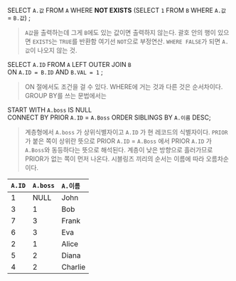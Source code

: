 SELECT `A.값` FROM `A` 
WHERE **NOT EXISTS** (SELECT `1` FROM `B` WHERE `A.값` = `B.값`) ; 

>`A값`을 출력하는데 그게 `B`에도 있는 값이면 출력하지 않는다. 괄호 안의 행이 있으면 `EXISTS`는 `TRUE`를 반환함 여기선 `NOT`으로 부정연산. `WHERE FALSE`가 되면 `A.값`이 나오지 않는 것.


SELECT `A.ID` FROM `A` LEFT OUTER JOIN `B`  
ON `A.ID = B.ID` AND `B.VAL = 1` ;
> ON 절에서도 조건을 걸 수 있다. WHERE에 거는 것과 다른 것은 순서차이다. GROUP BY를 쓰는 문법에서는 

START WITH `A.boss` IS NULL  
CONNECT BY PRIOR `A.ID` = `A.Boss`
ORDER SIBLINGS BY `A.이름` DESC;
> 계층형에서 `A.boss` 가 상위식별자이고 `A.ID` 가 현 레코드의 식별자이다. `PRIOR` 가 붙은 쪽이 상위란 뜻으로 PRIOR `A.ID` = `A.Boss` 에서 PRIOR `A.ID` 가 `A.Boss`와 동등하다는 뜻으로 해석된다. 계층이 낮은 방향으로 흘러가므로 PRIOR가 없는 쪽이 먼저 나온다. 시블링즈 끼리의 순서는 이름에 따라 오름차순이다.

| `A.ID`  | `A.boss`    | `A.이름`  |
|:--------|:------------|:--------|
| 1       | NULL        | John    |
| 3       | 1           | Bob     |
| 7       | 3           | Frank   |
| 6       | 3           | Eva     |
| 2       | 1           | Alice   |
| 5       | 2           | Diana   |
| 4       | 2           | Charlie |